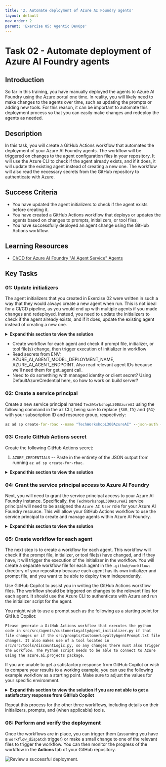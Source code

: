 ```yaml
---
title: '2. Automate deployment of Azure AI Foundry agents'
layout: default
nav_order: 2
parent: 'Exercise 05: Agentic DevOps'
---
```


# Task 02 - Automate deployment of Azure AI Foundry agents

## Introduction

So far in this training, you have manually deployed the agents to Azure AI Foundry using the Azure portal one time. In reality, you will likely need to make changes to the agents over time, such as updating the prompts or adding new tools. For this reason, it can be important to automate this deployment process so that you can easily make changes and redeploy the agents as needed.

## Description

In this task, you will create a GitHub Actions workflow that automates the deployment of your Azure AI Foundry agents. The workflow will be triggered on changes to the agent configuration files in your repository. It will use the Azure CLI to check if the agent already exists, and if it does, it will update the existing agent instead of creating a new one. The workflow will also read the necessary secrets from the GitHub repository to authenticate with Azure.

## Success Criteria

- You have updated the agent initializers to check if the agent exists before creating it.
- You have created a GitHub Actions workflow that deploys or updates the agents based on changes to prompts, initializers, or tool files.
- You have successfully deployed an agent change using the GitHub Actions workflow.

## Learning Resources

- [CI/CD for Azure AI Foundry "AI Agent Service" Agents](https://learn.microsoft.com/answers/questions/2279558/ci-cd-for-azure-ai-foundry-ai-agent-service-agents)

## Key Tasks

### 01: Update initializers

The agent initializers that you created in Exercise 02 were written in such a way that they would always create a new agent when run. This is not ideal for a CI/CD pipeline, as you would end up with multiple agents if you made changes and redeployed. Instead, you need to update the initializers to check if the agent already exists, and if it does, update the existing agent instead of creating a new one.

<details markdown="block">
<summary><strong>Expand this section to view the solution</strong></summary>

Begin by opening the `shopperAgent_initializer.py` file in the `src/src/agents` directory. The relevant section of the file is shown below:

```python
with project_client:
    agent = project_client.agents.create_agent(
        model=os.environ["AZURE_AI_AGENT_MODEL_DEPLOYMENT_NAME"],  # Model deployment name
        name="Cora",  # Name of the agent
        instructions=CORA_PROMPT,  # Instructions for the agent
        # toolset=toolset
    )
    print(f"Created agent, ID: {agent.id}")
```

This code calls `project_client.agents.create_agent`, which will always create a new agent with a new Agent ID. Instead, you will retrieve the appropriate agent ID from the `.env` file. Add the following code below the `project_endpoint = os.environ["AZURE_AI_AGENT_ENDPOINT"]` line:

```python
agent_id = os.environ["cora"]
```

Then, if the agent ID variable is set, you will call `project_client.agents.get_agent` to retrieve the existing agent. If the agent ID variable is not set, you will create a new agent as before. Update the code inside the `with project_client:` block to look like this:

```python
with project_client:
    agent_exists = False
    if agent_id:
        # Check if agent exists.
        agent = project_client.agents.get_agent(agent_id)
        print(f"Retrieved existing agent, ID: {agent.id}")
        agent_exists = True
    
    if agent_exists:
        agent = project_client.agents.update_agent(
            agent_id=agent.id,
            model=os.environ["AZURE_AI_AGENT_MODEL_DEPLOYMENT_NAME"],  # Model deployment name
            name="Cora",  # Name of the agent
            instructions=CORA_PROMPT,  # Updated instructions for the agent
            # toolset=toolset
        )
        print(f"Updated agent, ID: {agent.id}")
    else:
        agent = project_client.agents.create_agent(
            model=os.environ["AZURE_AI_AGENT_MODEL_DEPLOYMENT_NAME"],  # Model deployment name
            name="Cora",  # Name of the agent
            instructions=CORA_PROMPT,  # Instructions for the agent
            # toolset=toolset
        )
        print(f"Created agent, ID: {agent.id}")
```

This block checks to see if an agent exists based on the ID from the `.env` file. If it does, it updates the agent using `project_client.agents.update_agent()`. If it does not exist, it creates a new agent as before.

Then, change the prompt in `src/prompts/ShopperAgentPrompt.txt` to add a new guideline or instruction. This will allow you to check that the update functionality is working as expected.

Repeat this process for the other three initializers: add an environment variable reference to retrieve the agent ID, check if the agent exists, and update it if it does.

</details>

- Create workflow for each agent and check if prompt file, initializer, or tool file(s) change, then trigger execution of initializer in workflow
- Read secrets from ENV: AZURE_AI_AGENT_MODEL_DEPLOYMENT_NAME, AZURE_AI_AGENT_ENDPOINT. Also read relevant agent IDs because we'll need them for get_agent call.
- Need to do something with managed identity or client secret? Using DefaultAzureCredential here, so how to work on build server?

### 02: Create a service principal

Create a new service principal named `TechWorkshopL300AzureAI` using the following command in the az CLI, being sure to replace `{SUB_ID}` and `{RG}` with your subscription ID and resource group, respectively:

```cmd
az ad sp create-for-rbac --name "TechWorkshopL300AzureAI" --json-auth --role contributor --scopes /subscriptions/{SUB_ID}/resourceGroups/{RG}
```

### 03: Create GitHub Actions secret

Create the following GitHub Actions secret:

  1. `AZURE_CREDENTIALS` -- Paste in the entirety of the JSON output from running `az ad sp create-for-rbac`.

<details markdown="block">
<summary><strong>Expand this section to view the solution</strong></summary>

To create a GitHub Actions secret, navigate to your forked GitHub repository and select the **Settings** menu. From there, navigate to **Secrets and variables** and select the **Actions** menu. You can then create new repository secrets.

![Create new repository secrets.](../../media/Solution/0501_GitHub4.png)

</details>

### 04: Grant the service principal access to Azure AI Foundry

Next, you will need to grant the service principal access to your Azure AI Foundry instance. Specifically, the `TechWorkshopL300AzureAI` service principal will need to be assigned the `Azure AI User` role for your Azure AI Foundry resource. This will allow your GitHub Actions workflow to use the service principal to create and manage agents within Azure AI Foundry.

<details markdown="block">
<summary><strong>Expand this section to view the solution</strong></summary>

Navigate to the [Azure portal](https://portal.azure.com/) and open your Azure AI Foundry resource.

![Select the Azure AI Foundry resource.](../../media/Solution/0502_FoundryPermissions1.png)

From there, navigate to **Access control (IAM)** from the left-hand menu. Select the **+ Add** button and then choose the **Add role assignment** option.

![Add a new role assignment.](../../media/Solution/0502_FoundryPermissions2.png)

In the **Role** dropdown, select the **Azure AI User** role. Then, select the **Members** tab.

![Assign the Azure AI User role to the service principal.](../../media/Solution/0502_FoundryPermissions3.png)

On the **Add role assignment** page, select the **User, group, or service principal** radio button and then select **+ Select members**. In the **Select members** pane, search for `TechWorkshopL300AzureAI` and select it from the list. After that, select the **Select** button at the bottom of the pane.

![Select the TechWorkshopL300AzureAI service principal.](../../media/Solution/0502_FoundryPermissions4.png)

Finally, select **Review + assign** twice to grant the Azure AI User role to your service principal.

</details>

### 05: Create workflow for each agent

The next step is to create a workflow for each agent. This workflow will check if the prompt file, initializer, or tool file(s) have changed, and if they have, it will trigger the execution of the initializer in the workflow. You will create a separate workflow file for each agent in the `.github/workflows` directory of your repository because each agent has its own initializer and prompt file, and you want to be able to deploy them independently.

Use GitHub Copilot to assist you in writing the GitHub Actions workflow files. The workflow should be triggered on changes to the relevant files for each agent. It should use the Azure CLI to authenticate with Azure and run the initializer script for the agent.

You might wish to use a prompt such as the following as a starting point for GitHub Copilot:

```plaintext
Please generate a GitHub Actions workflow that executes the python code in src/src/agents/customerLoyaltyAgent_initializer.py if that file changes or if the src/prompts/CustomerLoyaltyAgentPrompt.txt file changes. It also makes use of a tool located in src/src/tools/discountLogic.py, so any changes there must also trigger the workflow. The Python script needs to be able to connect to Azure using the azure.ai.projects package.
```

If you are unable to get a satisfactory response from GitHub Copilot or wish to compare your results to a working example, you can use the following example workflow as a starting point. Make sure to adjust the values for your specific environment.

<details markdown="block">
<summary><strong>Expand this section to view the solution if you are not able to get a satisfactory response from GitHub Copilot</strong></summary>

This example workflow is for the Customer Loyalty agent. You will need to create similar workflows for the other agents, adjusting the file paths and environment variables as needed.

```yaml
name: Deploy Customer Loyalty Agent

on:
  push:
    # Paths include the initializer, prompt, workflow, and any associated tools
    paths:
      - 'src/src/agents/customerLoyaltyAgent_initializer.py'
      - 'src/src/tools/discountLogic.py'
      - 'src/prompts/CustomerLoyaltyAgentPrompt.txt'
      - '.github/workflows/deploy-customer-loyalty-agent.yml'
  # Allows you to run this workflow manually from the Actions tab
  workflow_dispatch:

jobs:
  run-customer-loyalty-agent:
    runs-on: ubuntu-latest
    steps:
      - name: Checkout repository
        uses: actions/checkout@v4

      - name: Create .env file from secret
        run: 'echo "$ENV" > src/.env'
        shell: bash
        env:
          ENV: ${{ secrets.ENV }}

      - name: Set up Python
        uses: actions/setup-python@v5
        with:
          python-version: '3.12'

      - name: Install dependencies
        run: |
          python -m pip install --upgrade pip
          pip install -r src/requirements.txt

      - name: Login via Azure CLI
        uses: azure/login@v2.1.1
        with:
            creds: ${{ secrets.AZURE_CREDENTIALS }}

      - name: Run customer loyalty agent initializer
        run: |
          cd src/
          python src/agents/customerLoyaltyAgent_initializer.py
```

</details>

Repeat this process for the other three workflows, including details on their initializers, prompts, and (when applicable) tools.

### 06: Perform and verify the deployment

Once the workflows are in place, you can trigger them (assuming you have a `workflow_dispatch` trigger) or make a small change to one of the relevant files to trigger the workflow. You can then monitor the progress of the workflow in the **Actions** tab of your GitHub repository.

![Review a successful deployment.](../../media/Solution/0501_Actions1.png)
